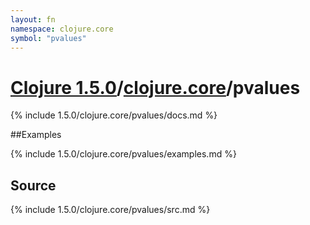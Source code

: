 ```yaml
---
layout: fn
namespace: clojure.core
symbol: "pvalues"
---
```


# [Clojure 1.5.0](../../)/[clojure.core](../)/pvalues

{% include 1.5.0/clojure.core/pvalues/docs.md %}

##Examples

{% include 1.5.0/clojure.core/pvalues/examples.md %}
## Source
{% include 1.5.0/clojure.core/pvalues/src.md %}

